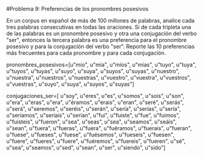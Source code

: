 #Problema 9: Preferencias de los pronombres posesivos

En un corpus en español de más de 100 millones de palabras, analice cada tres palabras consecutivas en todas las oraciones. Si de cada tripleta una de las palabras es un pronombre posesivo y otra una conjugación del verbo "ser", entonces la tercera palabra es una preferencia para el pronombre posesivo y para la conjugación del verbo "ser". Reporte las 10 preferencias más frecuentes para cada pronombre y para cada conjugación.

pronombres_posesivos=[u"mío", u"mía", u"míos", u"mías", u"tuyo", u"tuya", u"tuyos", u"tuyas", u"suyo", u"suya", u"suyos", u"suyas", u"nuestro", u"nuestra", u"nuestros", u"nuestras", u"vuestro", u"vuestra", u"vuestros", u"vuestras", u"suyo", u"suya", u"suyos", u"suyas"]

conjugaciones_ser=[ u"soy", u"eres", u"es", u"somos", u"sois", u"son", u"era", u"eras", u"era", u"éramos", u"erais", u"eran", u"seré", u"serás", u"será", u"seremos", u"seréis", u"serán", u"sería", u"serías", u"sería", u"seríamos", u"seríais", u"serían", u"fui", u"fuiste", u"fue", u"fuimos", u"fuisteis", u"fueron", u"sea", u"seas", u"sea", u"seamos", u"seáis", u"sean", u"fuera", u"fueras", u"fuera", u"fuéramos", u"fuerais", u"fueran", u"fuese", u"fueses", u"fuese", u"fuésemos", u"fueseis", u"fuesen", u"fuere", u"fueres", u"fuere", u"fuéremos", u"fuereis", u"fueren", u"sé", u"sea", u"seamos", u"sed", u"sean", u"ser", u"siendo", u"sido"]
